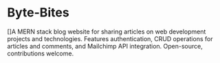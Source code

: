 # Byte-Bites
[]A MERN stack blog website for sharing articles on web development projects and technologies. Features authentication, CRUD operations for articles and comments, and Mailchimp API integration. Open-source, contributions welcome.
